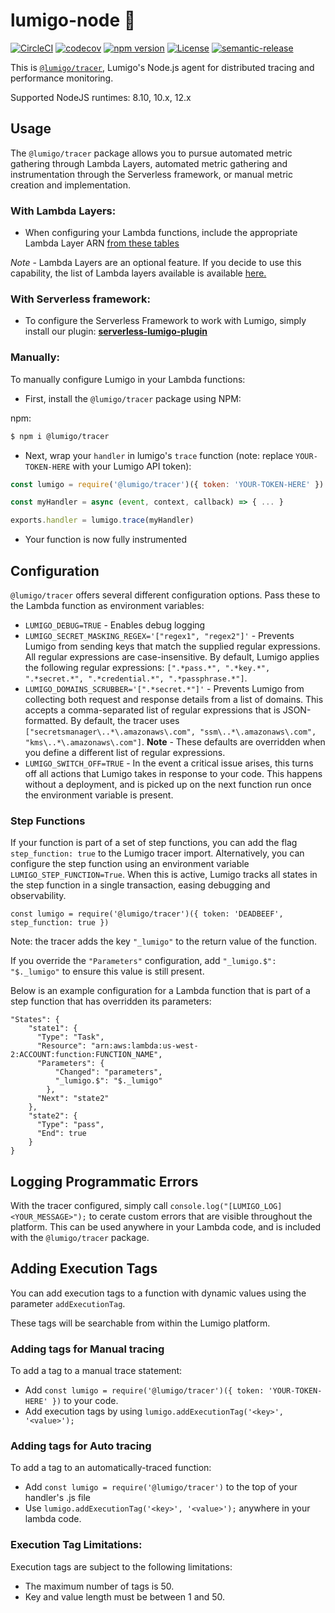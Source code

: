 # lumigo-node :stars:
[![CircleCI](https://circleci.com/gh/lumigo-io/lumigo-node.svg?style=svg&circle-token=47f40cb5e95e8532e73f69754fac65830b5e86a1)](https://circleci.com/gh/lumigo-io/lumigo-node)
[![codecov](https://codecov.io/gh/lumigo-io/lumigo-node/branch/master/graph/badge.svg?token=mUkKlI8ifC)](https://codecov.io/gh/lumigo-io/lumigo-node)
[![npm version](https://badge.fury.io/js/%40lumigo%2Ftracer.svg)](https://badge.fury.io/js/%40lumigo%2Ftracer)
[![License](https://img.shields.io/badge/License-Apache%202.0-blue.svg)](https://opensource.org/licenses/Apache-2.0)
[![semantic-release](https://img.shields.io/badge/%20%20%F0%9F%93%A6%F0%9F%9A%80-semantic--release-e10079.svg)](https://github.com/semantic-release/semantic-release)



This is [`@lumigo/tracer`](https://), Lumigo's Node.js agent for distributed tracing and performance monitoring.

Supported NodeJS runtimes: 8.10, 10.x, 12.x

 
## Usage 

The `@lumigo/tracer` package allows you to pursue automated metric gathering through Lambda Layers, automated metric gathering and instrumentation through the Serverless framework, or manual metric creation and implementation.

### With Lambda Layers:

* When configuring your Lambda functions, include the appropriate Lambda Layer ARN [from these tables](https://github.com/lumigo-io/lumigo-node/blob/master/layers)

*Note* - Lambda Layers are an optional feature. If you decide to use this capability, the list of Lambda layers available is available [here.](https://github.com/lumigo-io/lumigo-node/blob/master/layers)

### With Serverless framework:
* To configure the Serverless Framework to work with Lumigo, simply install our plugin: [**serverless-lumigo-plugin**](https://github.com/lumigo-io/serverless-lumigo-plugin/blob/master/README.md)

### Manually:

To manually configure Lumigo in your Lambda functions:

* First, install the `@lumigo/tracer` package using NPM:

 npm: 
~~~bash
$ npm i @lumigo/tracer
~~~
    
* Next, wrap your `handler` in lumigo's `trace` function (note: replace `YOUR-TOKEN-HERE` with your Lumigo API token):

~~~js
const lumigo = require('@lumigo/tracer')({ token: 'YOUR-TOKEN-HERE' })

const myHandler = async (event, context, callback) => { ... }

exports.handler = lumigo.trace(myHandler)
~~~

* Your function is now fully instrumented

## Configuration
`@lumigo/tracer` offers several different configuration options. Pass these to the Lambda function as environment variables:

* `LUMIGO_DEBUG=TRUE` - Enables debug logging
* `LUMIGO_SECRET_MASKING_REGEX='["regex1", "regex2"]'` - Prevents Lumigo from sending keys that match the supplied regular expressions. All regular expressions are case-insensitive. By default, Lumigo applies the following regular expressions: `[".*pass.*", ".*key.*", ".*secret.*", ".*credential.*", ".*passphrase.*"]`. 
* `LUMIGO_DOMAINS_SCRUBBER='[".*secret.*"]'` - Prevents Lumigo from collecting both request and response details from a list of domains. This accepts a comma-separated list of regular expressions that is JSON-formatted. By default, the tracer uses `["secretsmanager\..*\.amazonaws\.com", "ssm\..*\.amazonaws\.com", "kms\..*\.amazonaws\.com"]`. **Note** - These defaults are overridden when you define a different list of regular expressions.
* `LUMIGO_SWITCH_OFF=TRUE` - In the event a critical issue arises, this turns off all actions that Lumigo takes in response to your code. This happens without a deployment, and is picked up on the next function run once the environment variable is present.

### Step Functions

If your function is part of a set of step functions, you can add the flag `step_function: true` to the Lumigo tracer import. Alternatively, you can configure the step function using an environment variable `LUMIGO_STEP_FUNCTION=True`. When this is active, Lumigo tracks all states in the step function in a single transaction, easing debugging and observability.
```
const lumigo = require('@lumigo/tracer')({ token: 'DEADBEEF', step_function: true })
```
Note: the tracer adds the key `"_lumigo"` to the return value of the function. 

If you override the `"Parameters"` configuration, add `"_lumigo.$": "$._lumigo"` to ensure this value is still present.

Below is an example configuration for a Lambda function that is part of a step function that has overridden its parameters:
```
"States": {
    "state1": {
      "Type": "Task",
      "Resource": "arn:aws:lambda:us-west-2:ACCOUNT:function:FUNCTION_NAME",
      "Parameters": {
          "Changed": "parameters",
          "_lumigo.$": "$._lumigo"
        },
      "Next": "state2"
    },
    "state2": {
      "Type": "pass",
      "End": true
    }
}
```

## Logging Programmatic Errors
With the tracer configured, simply call `console.log("[LUMIGO_LOG] <YOUR_MESSAGE>");` to cerate custom errors that are visible throughout the platform. This can be used anywhere in your Lambda code, and is included with the `@lumigo/tracer` package.

## Adding Execution Tags
You can add execution tags to a function with dynamic values using the parameter `addExecutionTag`.

These tags will be searchable from within the Lumigo platform.

### Adding tags for Manual tracing
To add a tag to a manual trace statement:

* Add `const lumigo = require('@lumigo/tracer')({ token: 'YOUR-TOKEN-HERE' })` to your code.
* Add execution tags by using `lumigo.addExecutionTag('<key>', '<value>');`

### Adding tags for Auto tracing
To add a tag to an automatically-traced function:

* Add `const lumigo = require('@lumigo/tracer')` to the top of your handler's .js file
* Use `lumigo.addExecutionTag('<key>', '<value>');` anywhere in your lambda code.

### Execution Tag Limitations:
Execution tags are subject to the following limitations:

* The maximum number of tags is 50. 
* Key and value length must be between 1 and 50.

